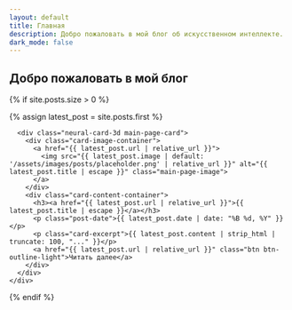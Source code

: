 ```yaml
---
layout: default
title: Главная
description: Добро пожаловать в мой блог об искусственном интеллекте.
dark_mode: false
---
```

<main>
  <section class="welcome-section">
    <h2 class="spread-text">
      <span>Д</span><span>о</span><span>б</span><span>р</span><span>о</span>
      <span> </span><span>п</span><span>о</span><span>ж</span><span>а</span><span>л</span><span>о</span><span>в</span><span>а</span><span>т</span><span>ь</span>
      <span> </span><span>в</span><span> </span><span>м</span><span>о</span><span>й</span>
      <span> </span><span>б</span><span>л</span><span>о</span><span>г</span>
    </h2>
  </section>

  {% if site.posts.size > 0 %}
    <div class="latest-post">
      {% assign latest_post = site.posts.first %}
     
      <div class="neural-card-3d main-page-card">
        <div class="card-image-container">
          <a href="{{ latest_post.url | relative_url }}">
            <img src="{{ latest_post.image | default: '/assets/images/posts/placeholder.png' | relative_url }}" alt="{{ latest_post.title | escape }}" class="main-page-image">
          </a>
        </div>
        <div class="card-content-container">
          <h3><a href="{{ latest_post.url | relative_url }}">{{ latest_post.title | escape }}</a></h3>
          <p class="post-date">{{ latest_post.date | date: "%B %d, %Y" }}</p>
          <p class="card-excerpt">{{ latest_post.content | strip_html | truncate: 100, "..." }}</p>
          <a href="{{ latest_post.url | relative_url }}" class="btn btn-outline-light">Читать далее</a>
        </div>
      </div>
    </div>
  {% endif %}
</main>
